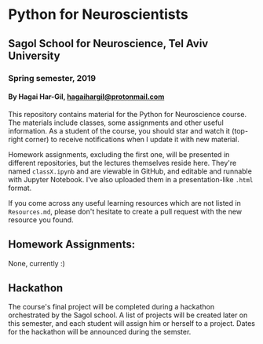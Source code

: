 # Python for Neuroscientists
## Sagol School for Neuroscience, Tel Aviv University
### Spring semester, 2019
#### By Hagai Har-Gil, hagaihargil@protonmail.com

This repository contains material for the Python for Neuroscience course.
The materials include classes, some assignments and other useful information.
As a student of the course, you should star and watch it (top-right corner) to receive
notifications when I update it with new material.

Homework assignments, excluding the first one, will be presented in different repositories,
but the lectures themselves reside here. They're named `classX.ipynb` and are viewable in GitHub,
and editable and runnable with Jupyter Notebook. I've also uploaded them in a presentation-like `.html` format.

If you come across any useful learning resources which are not listed in `Resources.md`,
please don't hesitate to create a pull request with the new resource you found.

## Homework Assignments:

None, currently :)

## Hackathon 

The course's final project will be completed during a hackathon orchestrated by the Sagol school. A list of projects will be created later on this semester, and each student will assign him or herself to a project. Dates for the hackathon will be announced during the semster.

